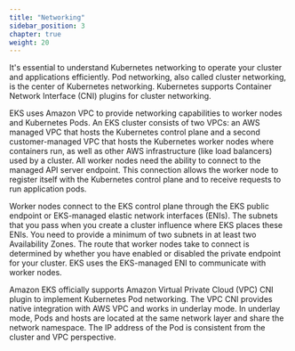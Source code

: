 ```yaml
---
title: "Networking"
sidebar_position: 3
chapter: true
weight: 20
---
```


It's essential to understand Kubernetes networking to operate your cluster and applications efficiently. Pod networking, also called cluster networking, is the center of Kubernetes networking. Kubernetes supports Container Network Interface (CNI) plugins for cluster networking.

EKS uses Amazon VPC to provide networking capabilities to worker nodes and Kubernetes Pods. An EKS cluster consists of two VPCs: an AWS managed VPC that hosts the Kubernetes control plane and a second customer-managed VPC that hosts the Kubernetes worker nodes where containers run, as well as other AWS infrastructure (like load balancers) used by a cluster. All worker nodes need the ability to connect to the managed API server endpoint. This connection allows the worker node to register itself with the Kubernetes control plane and to receive requests to run application pods.

Worker nodes connect to the EKS control plane through the EKS public endpoint or EKS-managed elastic network interfaces (ENIs). The subnets that you pass when you create a cluster influence where EKS places these ENIs. You need to provide a minimum of two subnets in at least two Availability Zones. The route that worker nodes take to connect is determined by whether you have enabled or disabled the private endpoint for your cluster. EKS uses the EKS-managed ENI to communicate with worker nodes.

Amazon EKS officially supports Amazon Virtual Private Cloud (VPC) CNI plugin to implement Kubernetes Pod networking. The VPC CNI provides native integration with AWS VPC and works in underlay mode. In underlay mode, Pods and hosts are located at the same network layer and share the network namespace. The IP address of the Pod is consistent from the cluster and VPC perspective.
